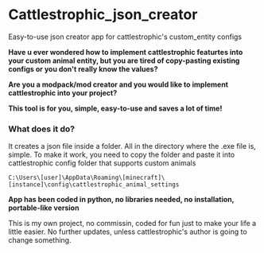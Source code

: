 # Cattlestrophic_json_creator
Easy-to-use json creator app for cattlestrophic's custom_entity configs 



**Have u ever wondered how to implement cattlestrophic featurtes into your custom animal entity, but you are tired of copy-pasting existing configs or you don't really know the values?**

**Are you a modpack/mod creator and you would like to implement cattlestrophic into your project?**


**This tool is for you, simple, easy-to-use and saves a lot of time!**

### What does it do?
It creates a json file inside a folder. All in the directory where the .exe file is, simple.
To make it work, you need to copy the folder and paste it into cattlestrophic config folder that supports custom animals

```
C:\Users\[user]\AppData\Roaming\[minecraft]\[instance]\config\cattlestrophic_animal_settings
```
**App has been coded in python, no libraries needed, no installation, portable-like version**


This is my own project, no commissin, coded for fun just to make your life a little easier.
No further updates, unless cattlestrophic's author is going to change something.
